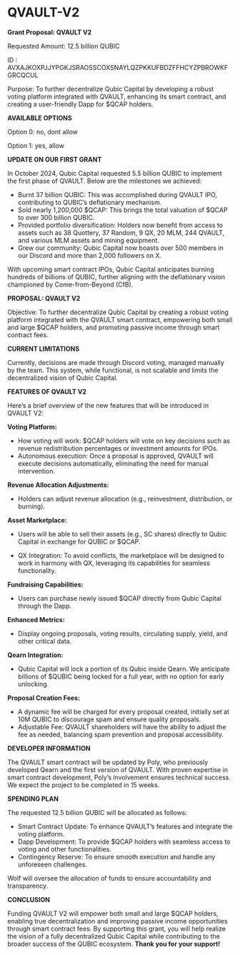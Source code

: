 # QVAULT-V2

**Grant Proposal: QVAULT V2**

Requested Amount: 12.5 billion QUBIC

ID : AVXAJKOXPJJYPGKJSRAOSSCOXSNAYLQZPKKUFBDZFFHCYZPBROWKFGRCQCUL

Purpose: To further decentralize Qubic Capital by developing a robust voting platform integrated with QVAULT, enhancing its smart contract, and creating a user-friendly Dapp for $QCAP holders.


**AVAILABLE OPTIONS**

Option 0: no, dont allow

Option 1: yes, allow



**UPDATE ON OUR FIRST GRANT**

In October 2024, Qubic Capital requested 5.5 billion QUBIC to implement the first phase of QVAULT. Below are the milestones we achieved:

- Burnt 37 billion QUBIC: This was accomplished during QVAULT IPO, contributing to QUBIC’s deflationary mechanism.
- Sold nearly 1,200,000 $QCAP: This brings the total valuation of $QCAP to over 300 billion QUBIC.
- Provided portfolio diversification: Holders now benefit from access to assets such as 38 Quottery, 37 Random, 9 QX, 20 MLM, 244 QVAULT, and various MLM assets and mining equipment.
- Grew our community: Qubic Capital now boasts over 500 members in our Discord and more than 2,000 followers on X.

With upcoming smart contract IPOs, Qubic Capital anticipates burning hundreds of billions of QUBIC, further aligning with the deflationary vision championed by Come-from-Beyond (CfB).


**PROPOSAL: QVAULT V2**

Objective: To further decentralize Qubic Capital by creating a robust voting platform integrated with the QVAULT smart contract, empowering both small and large $QCAP holders, and promoting passive income through smart contract fees.


**CURRENT LIMITATIONS**

Currently, decisions are made through Discord voting, managed manually by the team. This system, while functional, is not scalable and limits the decentralized vision of Qubic Capital.


**FEATURES OF QVAULT V2**

Here’s a brief overview of the new features that will be introduced in QVAULT V2:

**Voting Platform:**
- How voting will work: $QCAP holders will vote on key decisions such as revenue redistribution percentages or investment amounts for IPOs.
- Autonomous execution: Once a proposal is approved, QVAULT will execute decisions automatically, eliminating the need for manual intervention.

**Revenue Allocation Adjustments:**
- Holders can adjust revenue allocation (e.g., reinvestment, distribution, or burning).

**Asset Marketplace:**
- Users will be able to sell their assets (e.g., SC shares) directly to Qubic Capital in exchange for QUBIC or $QCAP.

- QX Integration: To avoid conflicts, the marketplace will be designed to work in harmony with QX, leveraging its capabilities for seamless functionality.

**Fundraising Capabilities:**
- Users can purchase newly issued $QCAP directly from Qubic Capital through the Dapp.

**Enhanced Metrics:**
- Display ongoing proposals, voting results, circulating supply, yield, and other critical data.

**Qearn Integration:**
- Qubic Capital will lock a portion of its Qubic inside Qearn. We anticipate billions of $QUBIC being locked for a full year, with no option for early unlocking.

**Proposal Creation Fees:**
- A dynamic fee will be charged for every proposal created, initially set at 10M QUBIC to discourage spam and ensure quality proposals.
- Adjustable Fee: QVAULT shareholders will have the ability to adjust the fee as needed, balancing spam prevention and proposal accessibility.


**DEVELOPER INFORMATION**

The QVAULT smart contract will be updated by Poly, who previously developed Qearn and the first version of QVAULT. With proven expertise in smart contract development, Poly’s involvement ensures technical success. We expect the project to be completed in 15 weeks.


**SPENDING PLAN**

The requested 12.5 billion QUBIC will be allocated as follows:
- Smart Contract Update: To enhance QVAULT’s features and integrate the voting platform.
- Dapp Development: To provide $QCAP holders with seamless access to voting and other functionalities.
- Contingency Reserve: To ensure smooth execution and handle any unforeseen challenges.

Wolf will oversee the allocation of funds to ensure accountability and transparency.


**CONCLUSION**

Funding QVAULT V2 will empower both small and large $QCAP holders, enabling true decentralization and improving passive income opportunities through smart contract fees. By supporting this grant, you will help realize the vision of a fully decentralized Qubic Capital while contributing to the broader success of the QUBIC ecosystem.
**Thank you for your support!**
